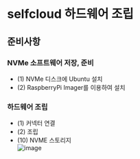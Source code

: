 # selfcloud 하드웨어 조립
## 준비사항

### NVMe 소프트웨어 저장, 준비
- (1) NVMe 디스크에 Ubuntu 설치
- (2) RaspberryPi Imager를 이용하여 설치 
### 하드웨어 조립 
- (1) 커넥터 연결
- (2) 조립
- (10) NVME 스토리지  
![image](https://github.com/jeonghoonkang/selfcloud/assets/4180063/2aca320c-4f36-4bbd-881a-014a2f234b55)
